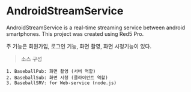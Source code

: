 AndroidStreamService
======
AndroidStreamService is a real-time streaming service between android smartphones.
This project was created using Red5 Pro.

주 기능은 회원가입, 로그인 기능, 화면 촬영, 화면 시청기능이 있다.

> 소스 구성

    1. BaseballPub: 화면 촬영 (서버 역할)   
    2. BaseballSub: 화면 시청 (클라이언트 역할)
    3. BaseballSRV: for Web-service (node.js)
